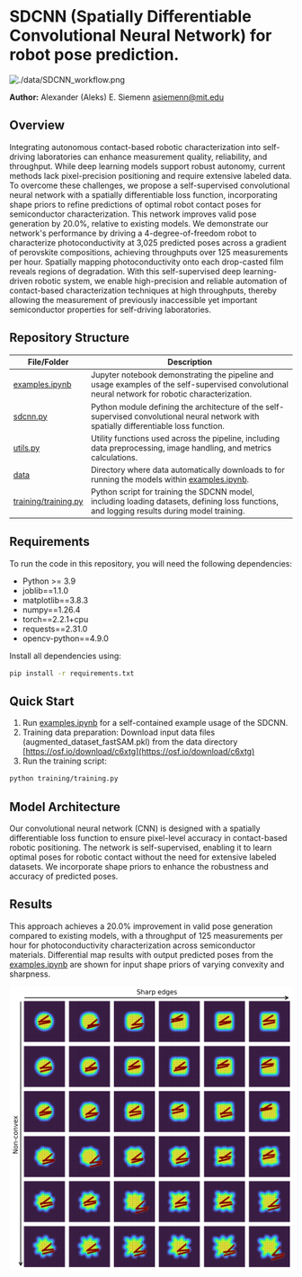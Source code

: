 # SDCNN (Spatially Differentiable Convolutional Neural Network) for robot pose prediction.

![./data/SDCNN_workflow.png](./data/SDCNN_workflow.png)

**Author:** Alexander (Aleks) E. Siemenn <asiemenn@mit.edu>

## Overview

Integrating autonomous contact-based robotic characterization into self-driving laboratories can enhance measurement quality, reliability, and throughput. While deep learning models support robust autonomy, current methods lack pixel-precision positioning and require extensive labeled data. To overcome these challenges, we propose a self-supervised convolutional neural network with a spatially differentiable loss function, incorporating shape priors to refine predictions of optimal robot contact poses for semiconductor characterization. This network improves valid pose generation by 20.0%, relative to existing models. We demonstrate our network's performance by driving a 4-degree-of-freedom robot to characterize photoconductivity at 3,025 predicted poses across a gradient of perovskite compositions, achieving throughputs over 125 measurements per hour. Spatially mapping photoconductivity onto each drop-casted film reveals regions of degradation. With this self-supervised deep learning-driven robotic system, we enable high-precision and reliable automation of contact-based characterization techniques at high throughputs, thereby allowing the measurement of previously inaccessible yet important semiconductor properties for self-driving laboratories.

## Repository Structure

| File/Folder               | Description                                                                                                                                    |
|---------------------------|------------------------------------------------------------------------------------------------------------------------------------------------|
| [examples.ipynb](./examples.ipynb)         | Jupyter notebook demonstrating the pipeline and usage examples of the self-supervised convolutional neural network for robotic characterization.|
| [sdcnn.py](./sdcnn.py)                | Python module defining the architecture of the self-supervised convolutional neural network with spatially differentiable loss function.       |
| [utils.py](./utils.py)                | Utility functions used across the pipeline, including data preprocessing, image handling, and metrics calculations.                            |
| [data](./data)                    | Directory where data automatically downloads to for running the models within [examples.ipynb](./examples.ipynb).|
| [training/training.py](./training/training.py)    | Python script for training the SDCNN model, including loading datasets, defining loss functions, and logging results during model training.      |

## Requirements

To run the code in this repository, you will need the following dependencies:
- Python >= 3.9
- joblib==1.1.0
- matplotlib==3.8.3
- numpy==1.26.4
- torch==2.2.1+cpu
- requests==2.31.0
- opencv-python==4.9.0

Install all dependencies using:
```bash
pip install -r requirements.txt
```

## Quick Start
1. Run [examples.ipynb](./examples.ipynb) for a self-contained example usage of the SDCNN.
2. Training data preparation: Download input data files (augmented_dataset_fastSAM.pkl) from the data directory [https://osf.io/download/c6xtg](https://osf.io/download/c6xtg) 
3. Run the training script:
```bash
python training/training.py
```

## Model Architecture
Our convolutional neural network (CNN) is designed with a spatially differentiable loss function to ensure pixel-level accuracy in contact-based robotic positioning. The network is self-supervised, enabling it to learn optimal poses for robotic contact without the need for extensive labeled datasets. We incorporate shape priors to enhance the robustness and accuracy of predicted poses.

## Results
This approach achieves a 20.0% improvement in valid pose generation compared to existing models, with a throughput of 125 measurements per hour for photoconductivity characterization across semiconductor materials. Differential map results with output predicted poses from the [examples.ipynb](./examples.ipynb) are shown for input shape priors of varying convexity and sharpness.

![./data/SDCNN_predicted_poses_differentiable.png](./data/SDCNN_predicted_poses_differentiable.png)
